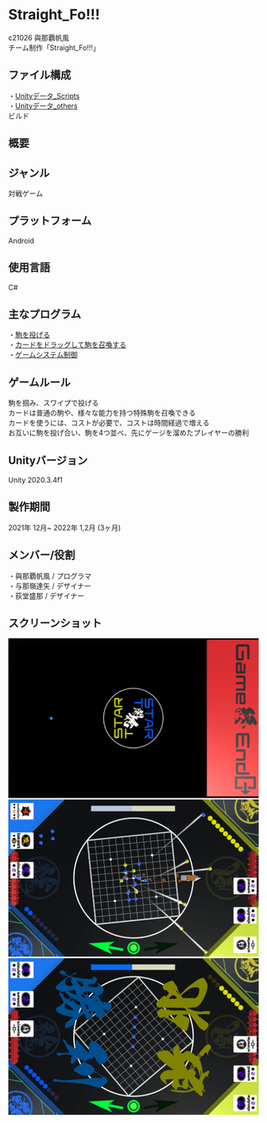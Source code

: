 # Straight_Fo!!!
c21026 與那覇帆風  
チーム制作「Straight_Fo!!!」

## ファイル構成
・[Unityデータ_Scripts](Scripts)  
・[Unityデータ_others](others)  
ビルド

## 概要

## ジャンル
対戦ゲーム

## プラットフォーム
Android

## 使用言語
C#

## 主なプログラム
・[駒を投げる](https://github.com/itc-c21026/Straight_Fo-/blob/main/Scripts/Ball.cs)  
・[カードをドラッグして駒を召喚する](https://github.com/itc-c21026/Straight_Fo-/blob/main/Scripts/CardMoveScript.cs)  
・[ゲームシステム制御](https://github.com/itc-c21026/Straight_Fo-/blob/main/Scripts/GameController.cs)

## ゲームルール  
駒を掴み、スワイプで投げる  
カードは普通の駒や、様々な能力を持つ特殊駒を召喚できる  
カードを使うには、コストが必要で、コストは時間経過で増える  
お互いに駒を投げ合い、駒を4つ並べ、先にゲージを溜めたプレイヤーの勝利

## Unityバージョン
Unity 2020.3.4f1

## 製作期間
2021年 12月~ 2022年 1,2月 (3ヶ月)

## メンバー/役割
・與那覇帆風 / プログラマ  
・与那嶺達矢 / デザイナー  
・荻堂盛那 / デザイナー  

## スクリーンショット
![ScreenShot1](https://github.com/itc-c21026/Straight_Fo-/blob/main/ScreenShot/Title.png)
![ScreenShot2](https://github.com/itc-c21026/Straight_Fo-/blob/main/ScreenShot/GamePlay.png)
![ScreenShot3](https://github.com/itc-c21026/Straight_Fo-/blob/main/ScreenShot/Win_Lose.png)
